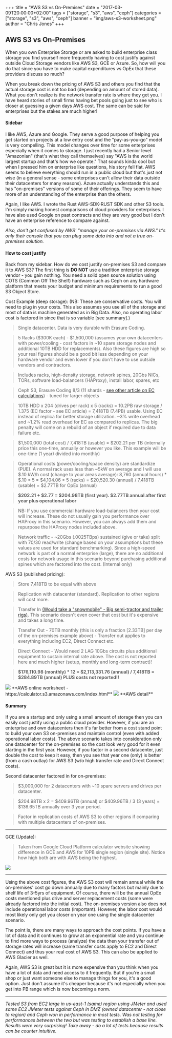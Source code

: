 +++
title = "AWS S3 vs On-Premises"
date = "2017-03-09T20:00:00+02:00"
tags = ["storage", "s3", "aws", "ceph"]
categories = ["storage", "s3", "aws", "ceph"]
banner = "img/aws-s3-worksheet.png"
author = "Chris Jones"
+++

## AWS S3 vs On-Premises

When you own Enterprise Storage or are asked to build enterprise class storage you find yourself more frequently having to cost justify against outside Cloud Storage vendors like AWS S3, GCE or Azure. So, how will you do that since you have to make capital expenditures vs OpEx that these providers discuss so much?

When you break down the pricing of AWS S3 and others you find that the actual storage cost is not too bad (depending on amount of stored data). What you don't realize is the network transfer rate is where they get you. I have heard stories of small firms having bet pools going just to see who is closer at guessing a given days AWS cost. The same can be said for enterprises but the stakes are much higher!

#### Sidebar

I like AWS, Azure and Google. They serve a good purpose of helping you get started on projects at a low entry cost and the "pay-as-you-go" model is very compelling. This model changes over time for some enterprises especially when it comes to storage. I just recently had a Senior level "Amazonian" (that's what they call themselves) say "AWS is the world largest startup and that's how we operate." That sounds kinda cool but when I pressed him on enterprise like questions, his story fell flat. AWS seems to believe everything should run in a public cloud but that's just not wise (in a general sense - some enterprises can't allow their data outside their datacenters for many reasons).  Azure actually understands this and has "on-premises" versions of some of their offerings. They seem to have more of an understanding of the enterprise than the others.

Again, I like AWS. I wrote the Rust AWS-SDK-RUST SDK and other S3 tools. I'm simply making honest comparisons of cloud providers for enterprises. I have also used Google on past contracts and they are very good but I don't have an enterprise reference to compare against.

*Also, don't get confused by AWS' "manage your on-premises via AWS." It's only their console that you can plug some data into and not a true on-premises solution.*

#### How to cost justify

Back from my sidebar. How do we cost justify on-premises S3 and compare it to AWS S3? The first thing is **DO NOT** use a tradition enterprise storage vendor - you gain nothing. You need a solid open source solution using COTS (Common Off The Shelf) hardware such as Ceph on any hardware platform that meets your budget and minimum requirements to run a good S3 Object Store.

Cost Example (deep storage): (NB: These are conservative costs. You will need to plug in your costs. This also assumes you use all of the storage and most of data is machine generated as in Big Data. Also, no operating labor cost is factored in since that is so variable [see summary].)

>Single datacenter. Data is very durable with Erasure Coding.

>5 Racks ($300K each) - $1,500,000 (assumes your own datacenters with power/cooling - cost factors in ~10 spare storage nodes and additional 10TB HDD for replacements). Also these figures are high so your real figures should be a good bit less depending on your hardware vendor and even lower if you don't have to use outside vendors and contractors.

>Includes racks, high-density storage, network spines, 20Gbs NICs, TORs, software load-balancers (HAProxy), install labor, spares, etc

>Ceph S3, Erasure Coding 8/3 (11 shards - <a href="http://lambdastack.io/blog/2017/02/26/erasure-coding/">see other article on EC calculations</a>) - tuned for larger objects

>10TB HDD x 204 (drives per rack) x 5 (racks) = 10.2PB raw storage / 1.375 (EC factor - see EC article) = 7,418TB (7.4PB) usable. Using EC instead of replica for better storage utilization. ~3% write overhead and ~1.2% read overhead for EC as compared to replicas. The big penalty will come on a rebuild of an object if required due to data failure etc.

>$1,500,000 (total cost) / 7,418TB (usable) = $202.21 per TB (internally price this one-time, annually or however you like. This example will be one-time (1 year) divided into monthly)

>Operational costs (power/cooling/space density) are standardize (PUE). A normal rack uses less than ~5kW on average and I will use $.10 kW/h cost (change to your areas average): 8,760 (annual hours) * $.10 * 5 = $4,104.06 * 5 (racks) = $20,520.30 (annual) / 7,418TB (usable) = $2.77TB for OpEx (annual)

>**$202.21 + $2.77 = $204.98TB (first year). $2.77TB annual after first year plus operational labor**

>NB: If you use commercial hardware load-balancers then your cost will increase. These do not usually gain you performance over HAProxy in this scenario. However, you can always add them and repurpose the HAProxy nodes included above.

>Network traffic - ~20Gbs (.0025TBps) sustained (give or take) split with 70/30 read/write (change based on your assumptions but these values are used for standard benchmarking). Since a high-speed network is part of a normal enterprise (large), there are no additional costs for network usage in this scenario beyond purchasing additional spines which are factored into the cost. (Internal only)

AWS S3 (published pricing):

>Store 7,418TB to be equal with above

>Replication with datacenter (standard). Replication to other regions will cost more.

>Transfer In <a href="https://aws.amazon.com/snowmobile/">(Would take a "snowmobile" - Big semi-tractor and trailer rigs)</a>. This scenario doesn't even cover that cost but it's expensive and takes a long time.

>Transfer Out - 70TB monthly (this is only a fraction [2.33TB] per day of the on-premises example above) - Transfer out applies to everything including EC2, Direct Connect etc.

>Direct Connect - Would need 2 LAG 10Gbs circuits plus additional equipment to sustain internal rate above. The cost is not reported here and much higher (setup, monthly and long-term contract)!

>**$176,110.98 (monthly) * 12 = $2,113,331.76 (annual) / 7,418TB = $284.89TB (annual) PLUS costs not reported!!**

<img src="/img/aws-s3-worksheet.png" style="max-width: 100%">
**AWS online worksheet - https://calculator.s3.amazonaws.com/index.html**

<img src="/img/aws-s3-detail.png" style="max-width: 100%">
**AWS detail**

#### Summary

If you are a startup and only using a small amount of storage then you can easily cost justify using a public cloud provider. However, if you are an enterprise and own datacenters then it's far better from a cost stand point to build your own S3 on-premises and maintain control (even with added operational labor costs). The above scenario takes into consideration only one datacenter for the on-premises so the cost look very good for it even starting in the first year. However, if you factor in a second datacenter, just double the cost to keep it easy, then you see that year one (only) is better (from a cash outlay) for AWS S3 (w/o high transfer rate and Direct Connect costs).

Second datacenter factored in for on-premises:

>$3,000,000 for 2 datacenters with ~10 spare servers and drives per datacenter.

>$204.98TB x 2 = $409.96TB (annual) or $409.96TB / 3 (3 years) = $136.65TB annually over 3 year period.

>Factor in replication costs of AWS S3 to other regions if comparing with multiple datacenters of on-premises.

---
GCE (Update):

>Taken from Google Cloud Platform calculator website showing difference in GCE and AWS for 10PB single region (single site). Notice how high both are with AWS being the highest.
<img src="/img/gce.png" style="max-width: 100%">

---

Using the above cost figures, the AWS S3 cost will remain annual while the on-premises' cost go down annually due to many factors but mainly due to shelf life of 3-5yrs of equipment. Of course, there will be the annual OpEx costs mentioned plus drive and server replacement costs (some were already factored into the initial cost). The on-premises version also does not include operational labor costs (important). However, the labor cost would most likely only get you closer on year one using the single datacenter scenario.

The point is, there are many ways to approach the cost points. If you have a lot of data and it continues to grow at an exponential rate and you continue to find more ways to process (analyze) the data then your transfer out of storage rates will increase (same transfer costs apply to EC2 and Direct Connect) and thus your real cost of AWS S3. This can also be applied to AWS Glacier as well.

Again, AWS S3 is great but it is more expensive than you think when you have a lot of data and need access to it frequently. But if you're a small shop or just want someone else to manage things for you, it's a good option. Just don't assume it's cheaper because it's not especially when you get into PB range which is now becoming a norm.

---

*Tested S3 from EC2 large in us-east-1 (same) region using JMeter and used same EC2 JMeter tests against Ceph in DMZ (owned datacenter - not close to region) and Ceph won in performance in most tests. Was not testing for performances between the two but was testing to establish a base line. Results were very surprising! Take away - do a lot of tests because results can be counter intuitive.*
